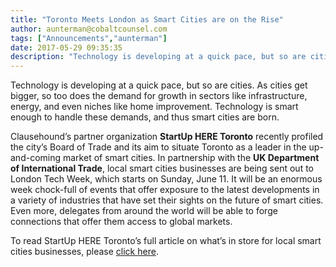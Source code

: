 ```yaml
---
title: "Toronto Meets London as Smart Cities are on the Rise"
author: aunterman@cobaltcounsel.com
tags: ["Announcements","aunterman"]
date: 2017-05-29 09:35:35
description: "Technology is developing at a quick pace, but so are cities. As cities get bigger, so too does the demand for growth in sectors like infrastructure, energy, and even niches like home improvement."
---
```



Technology is developing at a quick pace, but so are cities. As cities get bigger, so too does the demand for growth in sectors like infrastructure, energy, and even niches like home improvement. Technology is smart enough to handle these demands, and thus smart cities are born. 

Clausehound’s partner organization **StartUp HERE Toronto** recently profiled the city’s Board of Trade and its aim to situate Toronto as a leader in the up-and-coming market of smart cities. In partnership with the **UK Department of International Trade**, local smart cities businesses are being sent out to London Tech Week, which starts on Sunday, June 11. It will be an enormous week chock-full of events that offer exposure to the latest developments in a variety of industries that have set their sights on the future of smart cities. Even more, delegates from around the world will be able to forge connections that offer them access to global markets. 

To read StartUp HERE Toronto’s full article on what’s in store for local smart cities businesses, please [click here](http://startupheretoronto.com/toronto-news/world-trade-centre-toronto-takes-smart-cities-conversation-to-london/). 
